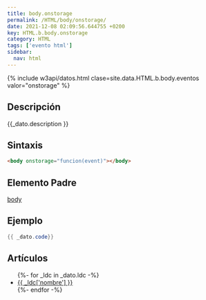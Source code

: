 ```yaml
---
title: body.onstorage
permalink: /HTML/body/onstorage/
date: 2021-12-08 02:09:56.644755 +0200
key: HTML.b.body.onstorage
category: HTML
tags: ['evento html']
sidebar: 
  nav: html
---
```


{% include w3api/datos.html clase=site.data.HTML.b.body.eventos valor="onstorage" %}

## Descripción
{{_dato.description }}

## Sintaxis
~~~html
<body onstorage="funcion(event)"></body>
~~~

## Elemento Padre
[body](/HTML/body/)

## Ejemplo
~~~java
{{ _dato.code}}
~~~

## Artículos
<ul>
{%- for _ldc in _dato.ldc -%}
   <li>
       <a href="{{_ldc['url'] }}">{{ _ldc['nombre'] }}</a>
   </li>
{%- endfor -%}
</ul>
